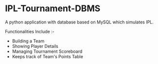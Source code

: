 # IPL-Tournament-DBMS

A python application with database based on MySQL which simulates IPL.

Functionalities Include :- 
- Building a Team 
- Showing Player Details
- Managing Tournament Scoreboard
- Keeps track of Team's Points Table
